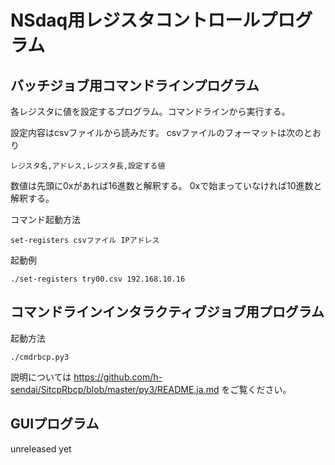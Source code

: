 # NSdaq用レジスタコントロールプログラム

## バッチジョブ用コマンドラインプログラム

各レジスタに値を設定するプログラム。コマンドラインから実行する。

設定内容はcsvファイルから読みだす。
csvファイルのフォーマットは次のとおり

```
レジスタ名,アドレス,レジスタ長,設定する値
```

数値は先頭に0xがあれば16進数と解釈する。
0xで始まっていなければ10進数と解釈する。

コマンド起動方法

```
set-registers csvファイル IPアドレス
```

起動例
```
./set-registers try00.csv 192.168.10.16
```

## コマンドラインインタラクティブジョブ用プログラム

起動方法

```
./cmdrbcp.py3
```
説明については
https://github.com/h-sendai/SitcpRbcp/blob/master/py3/README.ja.md
をご覧ください。

## GUIプログラム

unreleased yet
